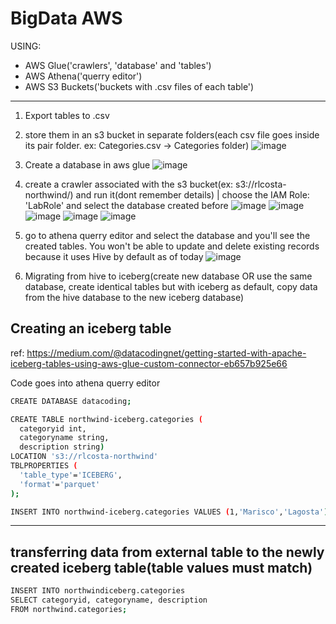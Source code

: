 # BigData AWS
USING:
- AWS Glue('crawlers', 'database' and 'tables')
- AWS Athena('querry editor')
- AWS S3 Buckets('buckets with .csv files of each table')

---

1. Export tables to .csv
2. store them in an s3 bucket in separate folders(each csv file goes inside its pair folder. ex: Categories.csv -> Categories folder)
   ![image](https://github.com/rlcosta177/personal-projects/assets/154469533/060a78bb-4b99-4669-8a03-10008106397f)
3. Create a database in aws glue
   ![image](https://github.com/rlcosta177/personal-projects/assets/154469533/8883f6a8-89a4-41fe-b6ef-72ed42a373ca)
4. create a crawler associated with the s3 bucket(ex: s3://rlcosta-northwind/) and run it(dont remember details) | choose the IAM Role: 'LabRole' and select the database created before
   ![image](https://github.com/rlcosta177/personal-projects/assets/154469533/ac13ea2d-c661-42e6-b2ec-ece267d58129)
   ![image](https://github.com/rlcosta177/personal-projects/assets/154469533/6252bc7f-c8ab-4f50-84bd-88f75e82eaa6)
   ![image](https://github.com/rlcosta177/personal-projects/assets/154469533/ae0dab1d-060f-4f76-9d8e-e6f4da41d313)
   ![image](https://github.com/rlcosta177/personal-projects/assets/154469533/5a77ec04-0f7f-473f-9e2b-ac275cf5589b)
   ![image](https://github.com/rlcosta177/personal-projects/assets/154469533/371f0fae-d20d-42f3-8407-6f91490623a7)
5. go to athena querry editor and select the database and you'll see the created tables. You won't be able to update and delete existing records because it uses Hive by default as of today
   ![image](https://github.com/rlcosta177/personal-projects/assets/154469533/72b1cede-501d-47ef-9eba-a367e1be32de)

6. Migrating from hive to iceberg(create new database OR use the same database, create identical tables but with iceberg as default, copy data from the hive database to the new iceberg database)

## Creating an iceberg table
ref: https://medium.com/@datacodingnet/getting-started-with-apache-iceberg-tables-using-aws-glue-custom-connector-eb657b925e66

Code goes into athena querry editor
```bash
CREATE DATABASE datacoding;
```

```bash
CREATE TABLE northwind-iceberg.categories (
  categoryid int,
  categoryname string,
  description string)
LOCATION 's3://rlcosta-northwind' 
TBLPROPERTIES (
  'table_type'='ICEBERG',
  'format'='parquet'
);
```

```bash
INSERT INTO northwind-iceberg.categories VALUES (1,'Marisco','Lagosta');
```

---

## transferring data from external table to the newly created iceberg table(table values must match)

```bash
INSERT INTO northwindiceberg.categories
SELECT categoryid, categoryname, description
FROM northwind.categories;
```

